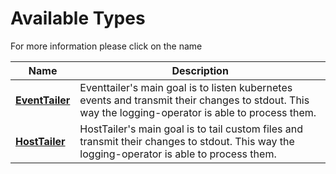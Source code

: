# Available Types

For more information please click on the name
<center>

| Name | Description |
|---|---|
| **[EventTailer](eventtailer_types.md)** | Eventtailer's main goal is to listen kubernetes events and transmit their changes to stdout. This way the logging-operator is able to process them. |
| **[HostTailer](hosttailer_types.md)** | HostTailer's main goal is to tail custom files and transmit their changes to stdout. This way the logging-operator is able to process them. |
</center>


